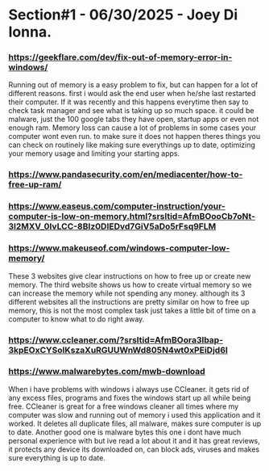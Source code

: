 # Section#1 - 06/30/2025 -  Joey Di Ionna.

### https://geekflare.com/dev/fix-out-of-memory-error-in-windows/

Running out of memory is a easy problem to fix, but can happen for a lot of different reasons. first i would ask the end user when he/she last restarted their computer. If it was recently and this happens everytime then say to check task manager and see what is taking up so much space. it could be malware, just the 100 google tabs they have open, startup apps or even not enough ram. Memory loss can cause a lot of problems in some cases your computer wont even run. to make sure it does not happen theres things you can check on routinely like making sure everythings up to date, optimizing your memory usage and limiting your starting apps.


### https://www.pandasecurity.com/en/mediacenter/how-to-free-up-ram/
### https://www.easeus.com/computer-instruction/your-computer-is-low-on-memory.html?srsltid=AfmBOooCb7oNt-3l2MXV_0IvLCC-8BIz0DIEDvd7GiV5aDo5rFsq9FLM
### https://www.makeuseof.com/windows-computer-low-memory/

These 3 websites give clear instructions on how to free up or create new memory. The third website shows us how to create virtual memory so we can increase the memory while not spending any money. although its 3 different websites all the instructions are pretty similar on how to free up memory, this is not the most complex task just takes a little bit of time on a computer to know what to do right away.


### https://www.ccleaner.com/?srsltid=AfmBOora3lbap-3kpEOxCYSoIKszaXuRGUUWnWd805N4wt0xPEiDjd6I
### https://www.malwarebytes.com/mwb-download

When i have problems with windows i always use CCleaner. it gets rid of any excess files, programs and fixes the windows start up all while being free. CCleaner is great for a free windows cleaner all times where my computer was slow and running out of memory i used this application and it worked. It deletes all duplicate files, all malware, makes sure computer is up to date. Another good one is malware bytes this one i dont have much personal experience with but ive read a lot about it and it has great reviews, it protects any device its downloaded on, can block ads, viruses and makes sure everything is up to date.
